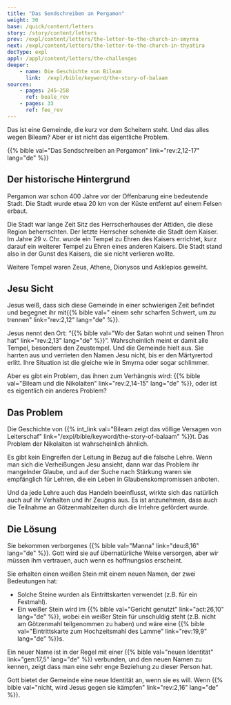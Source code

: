 ```yaml
---
title: "Das Sendschreiben an Pergamon"
weight: 30
base: /quick/content/letters
story: /story/content/letters
prev: /expl/content/letters/the-letter-to-the-church-in-smyrna
next: /expl/content/letters/the-letter-to-the-church-in-thyatira
docType: expl
appl: /appl/content/letters/the-challenges
deeper:
    - name: Die Geschichte von Bileam
      link:  /expl/bible/keyword/the-story-of-balaam
sources: 
    - pages: 245–258
      ref: beale_rev
    - pages: 33
      ref: fee_rev
---
```


Das ist eine Gemeinde, die kurz vor dem Scheitern steht. Und das alles wegen Bileam? Aber er ist nicht das eigentliche Problem.

{{% bible val="Das Sendschreiben an Pergamon" link="rev:2,12-17" lang="de" %}}

## Der historische Hintergrund

<a name="48a1"></a>
Pergamon war schon 400 Jahre vor der Offenbarung eine bedeutende Stadt. Die Stadt wurde etwa 20 km von der Küste entfernt auf einem Felsen erbaut.

Die Stadt war lange Zeit Sitz des Herrscherhauses der Attiden, die diese Region beherrschten. Der letzte Herrscher schenkte die Stadt dem Kaiser. Im Jahre 29 v. Chr. wurde ein Tempel zu Ehren des Kaisers errichtet, kurz darauf ein weiterer Tempel zu Ehren eines anderen Kaisers. Die Stadt stand also in der Gunst des Kaisers, die sie nicht verlieren wollte.

Weitere Tempel waren Zeus, Athene, Dionysos und Asklepios geweiht.

## Jesu Sicht

<a name="dc77"></a>
Jesus weiß, dass sich diese Gemeinde in einer schwierigen Zeit befindet und begegnet ihr mit{{% bible val=" einem sehr scharfen Schwert, um zu trennen" link="rev:2,12" lang="de" %}}.

Jesus nennt den Ort: “{{% bible val="Wo der Satan wohnt und seinen Thron hat" link="rev:2,13" lang="de" %}}”. Wahrscheinlich meint er damit alle Tempel, besonders den Zeustempel. Und die Gemeinde hielt aus. Sie harrten aus und verrieten den Namen Jesu nicht, bis er den Märtyrertod erlitt. Ihre Situation ist die gleiche wie in Smyrna oder sogar schlimmer.

Aber es gibt ein Problem, das ihnen zum Verhängnis wird: {{% bible val="Bileam und die Nikolaiten" link="rev:2,14-15" lang="de" %}}, oder ist es eigentlich ein anderes Problem?

## Das Problem

<a name="7e5f"></a>
Die Geschichte von {{% int_link val="Bileam zeigt das völlige Versagen von Leiterschaf" link="/expl/bible/keyword/the-story-of-balaam" %}}t. Das Problem der Nikolaiten ist wahrscheinlich ähnlich.

Es gibt kein Eingreifen der Leitung in Bezug auf die falsche Lehre. Wenn man sich die Verheißungen Jesu ansieht, dann war das Problem ihr mangelnder Glaube, und auf der Suche nach Stärkung waren sie empfänglich für Lehren, die ein Leben in Glaubenskompromissen anboten.

Und da jede Lehre auch das Handeln beeinflusst, wirkte sich das natürlich auch auf ihr Verhalten und ihr Zeugnis aus. Es ist anzunehmen, dass auch die Teilnahme an Götzenmahlzeiten durch die Irrlehre gefördert wurde.

## Die Lösung

<a name="85d8"></a>
Sie bekommen verborgenes {{% bible val="Manna" link="deu:8,16" lang="de" %}}. Gott wird sie auf übernatürliche Weise versorgen, aber wir müssen ihm vertrauen, auch wenn es hoffnungslos erscheint.

Sie erhalten einen weißen Stein mit einem neuen Namen, der zwei Bedeutungen hat:

- Solche Steine wurden als Eintrittskarten verwendet (z.B. für ein Festmahl).
- Ein weißer Stein wird im {{% bible val="Gericht genutzt" link="act:26,10" lang="de" %}}, wobei ein weißer Stein für unschuldig steht (z.B. nicht am Götzenmahl teilgenommen zu haben) und wäre eine {{% bible val="Eintrittskarte zum Hochzeitsmahl des Lamme" link="rev:19,9" lang="de" %}}s.

Ein neuer Name ist in der Regel mit einer {{% bible val="neuen Identität" link="gen:17,5" lang="de" %}} verbunden, und den neuen Namen zu kennen, zeigt dass man eine sehr enge Beziehung zu dieser Person hat.

Gott bietet der Gemeinde eine neue Identität an, wenn sie es will. Wenn {{% bible val="nicht, wird Jesus gegen sie kämpfen" link="rev:2,16" lang="de" %}}.

